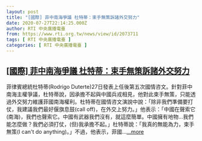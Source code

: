 ```yaml
---
layout: post
title: "[國際] 菲中南海爭議 杜特蒂：束手無策訴諸外交努力"
date: 2020-07-27T22:14:25.000Z
author: RTI 中央廣播電臺
from: https://www.rti.org.tw/news/view/id/2073711
tags: [ RTI 中央廣播電臺 ]
categories: [ RTI 中央廣播電臺 ]
---
```

<!--1595888065000-->
[[國際] 菲中南海爭議 杜特蒂：束手無策訴諸外交努力](https://www.rti.org.tw/news/view/id/2073711)
------

<div>
菲律賓總統杜特蒂(Rodrigo Duterte)27日發表上任後第五次國情咨文。針對菲中南海主權爭議，杜特蒂說，因承擔不起與中國兵戎相見，他對此束手無策，只能透過外交努力維護菲國南海權利。杜特蒂在國情咨文演說中說：「除非我們準備要打仗，我建議我們最好偃旗息鼓(call off)，在外交上努力。」他表示：「中國在聲索它(南海)，我們也聲索它。中國有武器我們沒有，就這麼簡單。中國擁有地物&hellip;我們能怎麼做？我們必須打仗，(但)我承擔不起。」杜特蒂說：「我真的無能為力，束手無策(I can&#39;t do anything)。」不過，他表示，菲國...<a target="_blank" href="https://www.rti.org.tw/news/view/id/2073711">...more</a>
</div>
